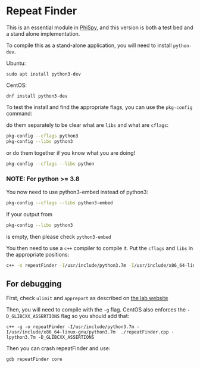 # Repeat Finder

This is an essential module in [PhiSpy](http://github.com/linsalrob/PhiSpy), and this version is both a test bed and a stand alone implementation.

To compile this as a stand-alone application, you will need to install `python-dev`.

Ubuntu:

```
sudo apt install python3-dev
```

CentOS:

```
dnf install python3-dev
```

To test the install and find the appropriate flags, you can use the `pkg-config` command:

do them separately to be clear what are `libs` and what are `cflags`:

```bash
pkg-config --cflags python3
pkg-config --libs python3
```

or do them together if you know what you are doing!

```bash
pkg-config --cflags --libs python
```

### NOTE: For python >= 3.8

You now need to use python3-embed instead of python3:

```bash
pkg-config --cflags --libs python3-embed
```

If your output from 

```bash
pkg-config --libs python3
``````

is empty, then please check `python3-embed`

You then need to use a `c++` compiler to compile it. Put the `cflags` and `libs` in the appropriate positions:

```bash
c++ -o repeatFinder -I/usr/include/python3.7m -I/usr/include/x86_64-linux-gnu/python3.7m  ./repeatFinder.cpp -lpython3.7m
```


## For debugging

First, check `ulimit` and `appreport` as described on [the lab website](https://edwards.sdsu.edu/research/enabling-c-debugging-in-centos/)

Then, you will need to compile with the `-g` flag. CentOS also enforces the `-D_GLIBCXX_ASSERTIONS` flag so you should add that:

```
c++ -g -o repeatFinder -I/usr/include/python3.7m -I/usr/include/x86_64-linux-gnu/python3.7m  ./repeatFinder.cpp -lpython3.7m -D_GLIBCXX_ASSERTIONS
```

Then you can crash repeatFinder and use:

```
gdb repeatFinder core
```


